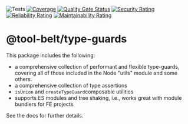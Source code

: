 ![Tests](https://github.com/tool-belt/type-guards/actions/workflows/main.yaml/badge.svg)
[![Coverage](https://sonarcloud.io/api/project_badges/measure?project=tool-belt_type-guards&metric=coverage)](https://sonarcloud.io/dashboard?id=tool-belt_type-guards)
[![Quality Gate Status](https://sonarcloud.io/api/project_badges/measure?project=tool-belt_type-guards&metric=alert_status)](https://sonarcloud.io/dashboard?id=tool-belt_type-guards)
[![Security Rating](https://sonarcloud.io/api/project_badges/measure?project=tool-belt_type-guards&metric=security_rating)](https://sonarcloud.io/dashboard?id=tool-belt_type-guards)
[![Reliability Rating](https://sonarcloud.io/api/project_badges/measure?project=tool-belt_type-guards&metric=reliability_rating)](https://sonarcloud.io/dashboard?id=tool-belt_type-guards)
[![Maintainability Rating](https://sonarcloud.io/api/project_badges/measure?project=tool-belt_type-guards&metric=sqale_rating)](https://sonarcloud.io/dashboard?id=tool-belt_type-guards)

# @tool-belt/type-guards

This package includes the following:

- a comprehensive collection of performant and flexible type-guards, covering all of those included in the Node "utils"
  module and some others.
- a comprehensive collection of type assertions
- `isUnion` and `createTypeGuard`composable utilities
- supports ES modules and tree shaking, i.e., works great with module bundlers for FE projects

See the docs for further details.
